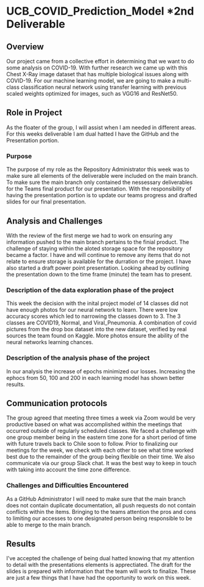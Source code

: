 # UCB_COVID_Prediction_Model *2nd Deliverable
## Overview
Our project came from a collective effort in determining that we want to do some analysis on COVID-19. With further research we came up with this Chest X-Ray image dataset that has multiple biological issues along with COVID-19. For our machine learning model, we are going to make a multi-class classification neural network using transfer learning with previous scaled weights optimized for images, such as VGG16 and ResNet50.

## Role in Project 
As the floater of the group, I will assist when I am needed in different areas. For this weeks deliverable I am dual hatted I have the GitHub and the Presentation portion. 

### Purpose
The purpose of my role as the Repository Administrator this week was to make sure all elements of the deliverable were included on the main branch. To make sure the main branch only contained the nessessary deliverables for the Teams final product for our presentation. With the responsibility of having the presentation portion is to update our teams progress and drafted slides for our final presentation.   

## Analysis and Challenges
With the review of the first merge we had to work on ensuring any information pushed to the main branch pertains to the finial product. The challenge of staying within the aloted storage space for the repository became a factor. I have and will continue to remove any items that do not relate to ensure storage is available for the durration or the project. I have also started a draft power point presentation. Looking ahead by outlining the presentation down to the time frame (minute) the team has to present. 

### Description of the data exploration phase of the project
This week the decision with the inital project model of 14 classes did not have enough photos for our neural network to learn. There were low accuracy scores which led to narrowing the classes down to 3. The 3 classes are COVID19, Normal, and Viral_Pneumonia. A combination of covid pictures from the drop box dataset into the new dataset, verified by real sources the team found on Kaggle. More photos ensure the ability of the neural networks learning chances.

### Description of the analysis phase of the project
In our analysis the increase of epochs minimized our losses. Increasing the ephocs from 50, 100 and 200 in each learning model has shown better results.

## Communication protocols
The group agreed that meeting three times a week via Zoom would be very productive based on what was accomplished within the meetings that occurred outside of regularly scheduled classes.  We faced a challenge with one group member being in the eastern time zone for a short period of time with future travels back to Chile soon to follow.
Prior to finalizing our meetings for the week, we check with each other to see what time worked best due to the remainder of the group being flexible on their time.
We also communicate via our group Slack chat.  It was the best way to keep in touch with taking into account the time zone difference.   

### Challenges and Difficulties Encountered
 As a GitHub Administrator I will need to make sure that the main branch does not contain duplicate documentation, all push requests do not contain conflicts within the items.  Bringing to the teams attention the pros and cons to limiting our accesses to one designated person being responsible to be able to merge to the main branch.  

## Results
I've accepted the challenge of being dual hatted knowing that my attention to detail with the presentations elements is apprectiated. The draft for the slides is prepared with information that the team will work to finalize. These are just a few things that I have had the opportunity to work on this week.  

